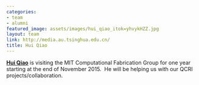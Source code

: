 ```yaml
---
categories:
- team
- alumni
featured_image: assets/images/hui_qiao_itok=yhvykHZZ.jpg
layout: team
link: http://media.au.tsinghua.edu.cn/
title: Hui Qiao
---
```


**[Hui Qiao](http://media.au.tsinghua.edu.cn/)** is visiting the MIT Computational Fabrication Group for one year starting at the end of November 2015.  He will be helping us with our QCRI projects/collaboration.